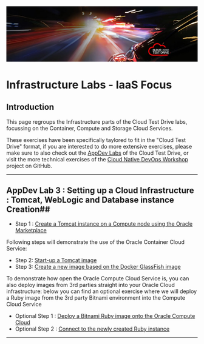 ![](../common/images/customer.logo.png)
---
# Infrastructure Labs - IaaS Focus #

## Introduction ##

This page regroups the Infrastructure parts of the Cloud Test Drive labs, focussing on the Container, Compute and Storage Cloud Services.

These exercises have been specifically taylored to fit in the "Cloud Test Drive" format, if you are interested to do more extensive exercises, please make sure to also check out the [AppDev Labs](https://github.com/CloudTestDrive/EventLabs/blob/master/AppDev/README.md) of the Cloud Test Drive, or visit the more technical exercises of the [Cloud Native DevOps Workshop](https://github.com/oracle/cloud-native-devops-workshop) project on GitHub.

----

## AppDev Lab 3 : Setting up a Cloud Infrastructure : Tomcat, WebLogic and Database instance Creation##
+ Step 1 : [Create a Tomcat instance on a Compute node using the Oracle Marketplace](https://github.com/CloudTestDrive/EventLabs/blob/master/AppDev/bitnami/tomcat.md)

Following steps will demonstrate the use of the Oracle Container Cloud Service:
- Step 2: [Start-up a Tomcat image](https://github.com/CloudTestDrive/EventLabs/blob/master/AppDev/container/tomcat_deploy.md)
- Step 3: [Create a new image based on the Docker GlassFish image](https://github.com/CloudTestDrive/EventLabs/blob/master/AppDev/container/glassfish_import.md)


To demonstrate how open the Oracle Compute Cloud Service is, you can also deploy images from 3rd parties straight into your Oracle Cloud infrastructure: below you can find an optional exercise where we will deploy a Ruby image from the 3rd party Bitnami environment into the Compute Cloud Service
+ Optional Step 1 : [Deploy a Bitnami Ruby image onto the Oracle Compute Cloud](bitnami/create_account.md)
+ Optional Step 2 : [Connect to the newly created Ruby instance](bitnami/connect.md)

----
